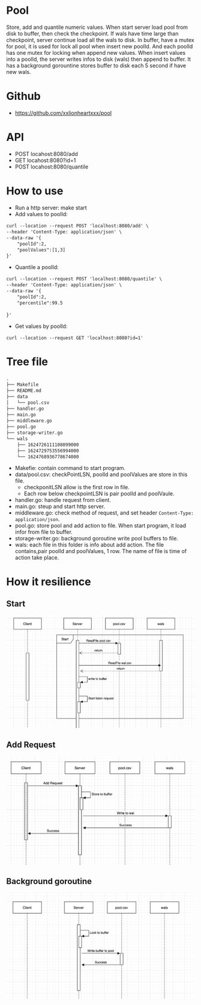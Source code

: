 # Pool
  Store, add and quantile numeric values. When start server load pool from disk to buffer, then check the checkpoint. If wals have time large than checkpoint, server continue load all the wals to disk. In buffer, have a mutex for pool, it is used for lock all pool when insert new poolId. And each poolId has one mutex for locking when append new values.
  When insert values into a poolId, the server writes infos to disk (wals) then append to buffer. It has a background gorountine stores buffer to disk each 5 second if have new wals. 

# Github
- https://github.com/xxlionheartxxx/pool

# API
- POST locahost:8080/add 
- GET locahost:8080?id=1 
- POST locahost:8080/quantile 

# How to use
- Run a http server: make start
- Add values to poolId:
```
curl --location --request POST 'localhost:8080/add' \
--header 'Content-Type: application/json' \
--data-raw '{
    "poolId":2,
    "poolValues":[1,3]
}'
```
- Quantile a poolId:
```
curl --location --request POST 'localhost:8080/quantile' \
--header 'Content-Type: application/json' \
--data-raw '{
    "poolId":2,
    "percentile":99.5

}'
```
- Get values by poolId:
```
curl --location --request GET 'localhost:8080?id=1'
```

# Tree file
```
.
├── Makefile
├── README.md
├── data
│   └── pool.csv
├── handler.go
├── main.go
├── middleware.go
├── pool.go
├── storage-writer.go
└── wals
    ├── 1624726111108099000
    ├── 1624729753556994000
    └── 1624768936778674000
```
- Makefie: contain command to start program.
- data/pool.csv: checkPointLSN, poolId and poolValues are store in this file.
	- checkponitLSN allow is the first row in file.
	- Each row below checkpointLSN is pair poolId and poolVaule.
- handler.go: handle request from client.
- main.go: steup and start http server. 
- middleware.go: check method of request, and set header `Content-Type: application/json`.
- pool.go: store pool and add action to file. When start program, it load infor from file to buffer.
- storage-writer.go: background goroutine write pool buffers to file.
- wals: each file in this folder is info about add action. The file contains,pair poolId and poolValues, 1 row. The name of file is time of action take place.

# How it resilience
## Start
![image info](./pic/start.png)
## Add Request
![image info](./pic/add-request.png)
## Background goroutine
![image info](./pic/background-goroutine.png)
